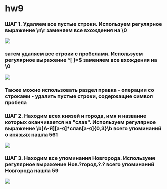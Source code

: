 # hw9
### ШАГ 1. Удаляем все пустые строки. Используем регулярное выражение \n\r заменяем все вхождения на \0
![](https://pp.userapi.com/c834301/v834301642/1509db/I0XjND1-dkA.jpg)
### затем удаляем все строки с пробелами. Используем регулярное выражение ^[ ]*$ заменяем все вхождения на \0
![](https://pp.userapi.com/c824501/v824501688/149e2d/4jPDGisDULw.jpg)
### Также можно использовать раздел правка - операции со строками - удалить пустые строки, содержащие символ пробела

### ШАГ 2. Находим всех князей и города, имя и название которых оканчивается на "слав". Используем регулярное выражение \b[А-Я][а-я]*слав[а-я]{0,3}\b всего упоминаний о князьях нашла 561
![](https://pp.userapi.com/c824410/v824410875/15701b/HkDV6k_ufIA.jpg)

### ШАГ 3. Находим все упоминания Новгорода. Используем регулярное выражение Нов.?город.?.? всего упоминаний Новгорода нашла 59
![](https://pp.userapi.com/c847016/v847016538/5fce8/nr1VJw0zic0.jpg)
